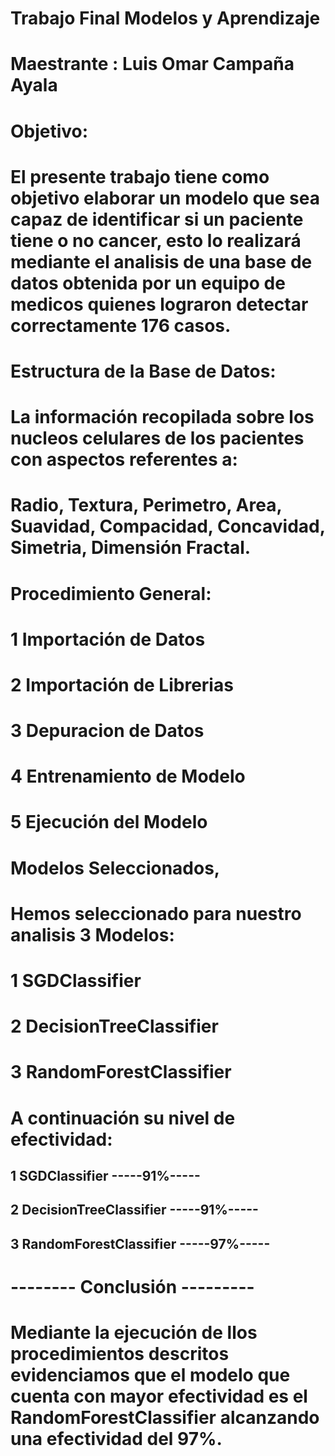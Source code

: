 # Trabajo Final Modelos y Aprendizaje 
# Maestrante : Luis Omar Campaña Ayala
# Objetivo:
# El presente trabajo tiene como objetivo elaborar un modelo que sea capaz de identificar si un paciente tiene o no cancer, esto lo realizará mediante el analisis de una base de datos obtenida por un equipo de medicos quienes lograron detectar correctamente 176 casos.
# Estructura de la Base de Datos:
# La información recopilada sobre los nucleos celulares de los pacientes con aspectos referentes a:
# Radio, Textura, Perimetro, Area, Suavidad, Compacidad, Concavidad, Simetria, Dimensión Fractal.
# Procedimiento General:
# 1 Importación de Datos
# 2 Importación de Librerias
# 3 Depuracion de Datos
# 4 Entrenamiento de Modelo
# 5 Ejecución del Modelo
# Modelos Seleccionados, 
# Hemos seleccionado para nuestro analisis 3 Modelos:
# 1 SGDClassifier
# 2 DecisionTreeClassifier
# 3 RandomForestClassifier
# A continuación su nivel de efectividad:
## 1 SGDClassifier          -----91%-----
## 2 DecisionTreeClassifier -----91%-----
## 3 RandomForestClassifier -----97%-----
# -------- Conclusión ---------
# Mediante la ejecución de llos procedimientos descritos evidenciamos que el modelo que cuenta con mayor efectividad es el RandomForestClassifier alcanzando una efectividad del 97%.